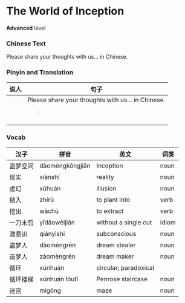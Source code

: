# The World of Inception
**Advanced** level
### Chinese Text
Please share your thoughts with us... in Chinese.

### Pinyin and Translation
|说人|句子|
|----|----|
||Please share your thoughts with us... in Chinese.<blockquote><br /></blockquote>|
### Vocab
|汉子|拼音|英文|词类|
|----|----|----|----|
|盗梦空间|dàomèngkōngjiān|Inception|noun|
|现实|xiànshí|reality|noun|
|虚幻|xūhuàn|illusion|noun|
|植入|zhírù|to plant into|verb|
|挖出|wāchū|to extract|verb|
|一刀未剪|yīdāowèijiǎn|without a single cut|idiom|
|潜意识|qiányìshi|subconscious|noun|
|盗梦人|dàomèngrén|dream stealer|noun|
|造梦人|zàomèngrén|dream maker|noun|
|循环|xúnhuán|circular; paradoxical||
|循环楼梯|xúnhuán lóutī|Penrose staircase|noun|
|迷宫|mígōng|maze|noun|